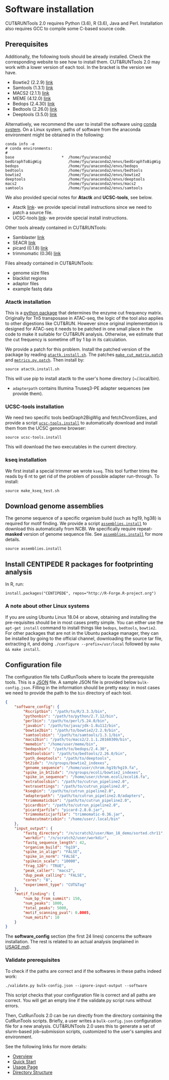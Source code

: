 # Software installation

CUT&RUNTools 2.0 requires Python (3.6), R (3.6), Java and Perl. Installation also requires GCC to compile some C-based source code. 

## Prerequisites

Additionally, the following tools should be already installed. Check the corresponding website to see how to install them.  CUT&RUNTools 2.0 may work with a lower version of each tool. In the bracket is the version we have.

* Bowtie2 (2.2.9) [link](http://bowtie-bio.sourceforge.net/bowtie2/index.shtml)
* Samtools (1.3.1) [link](http://samtools.sourceforge.net/)
* MACS2 (2.1.1) [link](https://github.com/taoliu/MACS)
* MEME (4.12.0) [link](http://meme-suite.org/tools/meme)
* Bedops (2.4.30) [link](https://bedops.readthedocs.io/en/latest/)
* Bedtools (2.26.0) [link](https://bedtools.readthedocs.io/en/latest/)
* Deeptools (3.5.0) [link](https://deeptools.readthedocs.io/en/develop/)

Alternatively, we recommend the user to install the software using [conda system](https://docs.conda.io/en/latest/). On a Linux system, paths of software from the anaconda environment might be obtained in the following:

```
conda info -e
# conda environments:
#
base                     *  /home/fyu/anaconda2
bedGraphToBigWig            /home/fyu/anaconda2/envs/bedGraphToBigWig
bedops                      /home/fyu/anaconda2/envs/bedops
bedtools                    /home/fyu/anaconda2/envs/bedtools
bowtie2                     /home/fyu/anaconda2/envs/bowtie2
deeptools                   /home/fyu/anaconda2/envs/deeptools
macs2                       /home/fyu/anaconda2/envs/macs2
samtools                    /home/fyu/anaconda2/envs/samtools
```

We also provided special notes for **Atactk** and **UCSC-tools**, see below.
* Atactk [link](https://github.com/ParkerLab/atactk)- we provide special install instructions since we need to patch a source file.
* UCSC-tools [link](http://hgdownload.soe.ucsc.edu/admin/exe/)- we provide special install instructions.

Other tools already contained in CUT&RUNTools:

* Samblaster [link](https://github.com/GregoryFaust/samblaster)
* SEACR [link](https://github.com/FredHutch/SEACR)
* picard (0.1.8) [link](http://broadinstitute.github.io/picard/command-line-overview.html)
* trimmomatic (0.36) [link](https://github.com/timflutre/trimmomatic)

Files already contained in CUT&RUNTools:
* genome size files
* blacklist regions
* adaptor files
* example fastq data

### Atactk installation

This is a [python package](https://github.com/ParkerLab/atactk) that determines the enzyme cut frequency matrix. Originally for Tn5 transposase in ATAC-seq, the logic of the tool also applies to other digestions like CUT&RUN. 
However since original implementation is designed for ATAC-seq it needs to be patched in one small place in the code to make it suitable for CUT&RUN analysis. Otherwise, we estimate that the cut frequency is sometime off by 1 bp in its calculation.

We provide a patch for this problem. Install the patched version of the package by reading [`atactk.install.sh`](atactk.install.sh). The patches [`make_cut_matrix.patch`](make_cut_matrix.patch) and [`metrics.py.patch`](metrics.py.patch). Then install by:

```
source atactk.install.sh
```
This will use pip to install atactk to the user's home directory (~/.local/bin).

*  `adapterpath` contains Illumina Truseq3-PE adapter sequences (we provide them). 

### UCSC-tools installation

We need two specific tools bedGraph2BigWig and fetchChromSizes, and provide a script [`ucsc-tools.install`](ucsc-tools.install) to automatically download and install them from the UCSC genome browser:
```
source ucsc-tools.install
```
This will download the two executables in the current directory.

### kseq installation

We first install a special trimmer we wrote `kseq`. This tool further trims the reads by 6 nt to get rid of the problem of possible adapter run-through. To install:
```
source make_kseq_test.sh
```

## Download genome assemblies

The genome sequence of a specific organism build (such as hg19, hg38) is required for motif finding. We provide a script [`assemblies.install`](assemblies.install) to download this automatically from NCBI. We specifically require repeat-**masked** version of genome sequence file. See [`assemblies.install`](assemblies.install) for more details. 
```
source assemblies.install
```

## Install CENTIPEDE R packages for footprinting analysis

In R, run:
```
install.packages("CENTIPEDE", repos="http://R-Forge.R-project.org")
```


### A note about other Linux systems

If you are using Ubuntu Linux 18.04 or above, obtaining and installing the pre-requisites should be in most cases pretty simple. 
You can either use the `apt-get install` command to install things like `bedops`, `bedtools`, `bowtie2`. For other packages that are not in the Ubuntu package manager, 
they can be installed by going to the official channel, downloading the source tar file, extracting it, and doing `./configure --prefix=/usr/local` followed by `make && make install`.


## Configuration file

The configuration file tells CutRunTools where to locate the prerequisite tools. This is a [JSON](http://www.json.org/) file. A sample JSON file is provided below `bulk-config.json`. Filling in the information should be pretty easy: in most cases we need to provide the path to the `bin` directory of each tool.

```json
{
    "software_config": {
        "Rscriptbin": "/path/to/R/3.3.3/bin", 
        "pythonbin": "/path/to/python/2.7.12/bin", 
        "perlbin": "/path/to/perl/5.24.0/bin",
        "javabin": "/path/to/java/jdk-1.8u112/bin",
        "bowtie2bin": "/path/to/bowtie2/2.2.9/bin", 
        "samtoolsbin": "/path/to/samtools/1.3.1/bin", 
        "macs2bin": "/path/to/macs2/2.1.1.20160309/bin", 
        "memebin": "/home/user/meme/bin", 
        "bedopsbin": "/path/to/bedops/2.4.30", 
        "bedtoolsbin": "/path/to/bedtools/2.26.0/bin", 
        "path_deeptools": "/path/to/deeptools",
        "bt2idx": "/n/groups/bowtie2_indexes", 
        "genome_sequence": "/home/user/chrom.hg19/hg19.fa", 
        "spike_in_bt2idx": "/n/groups/ecoli/bowtie2_indexes", 
        "spike_in_sequence": "/home/user/chrom.ecoli/ecoli6.fa", 
        "extratoolsbin": "/path/to/cutrun_pipeline2.0", 
        "extrasettings": "/path/to/cutrun_pipeline2.0",
        "kseqbin": "/path/to/cutrun_pipeline2.0", 
        "adapterpath": "/path/to/cutrun_pipeline2.0/adapters", 
        "trimmomaticbin": "/path/to/cutrun_pipeline2.0", 
        "picardbin": "/path/to/cutrun_pipeline2.0", 
        "picardjarfile": "picard-2.8.0.jar", 
        "trimmomaticjarfile": "trimmomatic-0.36.jar", 
        "makecutmatrixbin": "/home/user/.local/bin"
    }, 
    "input_output": {
        "fastq_directory": "/n/scratch2/user/Nan_18_demo/sorted.chr11", 
        "workdir": "/n/scratch2/user/workdir", 
        "fastq_sequence_length": 42, 
        "organism_build": "hg19",
        "spike_in_align": "FALSE",
        "spike_in_norm": "FALSE",
        "spikein_scale": "10000",
        "frag_120": "TRUE",
        "peak_caller": "macs2",
        "dup_peak_calling": "FALSE",
        "cores": "8",
        "experiment_type": "CUT&Tag"
    }, 
    "motif_finding": {
        "num_bp_from_summit": 150, 
        "num_peaks": 1000, 
        "total_peaks": 5000, 
        "motif_scanning_pval": 0.0005, 
        "num_motifs": 10
    }
}

```
The **software_config** section (the first 24 lines) concerns the software installation.  The rest is related to an actual analysis (explained in [USAGE.md](USAGE.md)). 


### Validate prerequisites

To check if the paths are correct and if the softwares in these paths indeed work:
```
./validate.py bulk-config.json --ignore-input-output --software
```
This script checks that your configuration file is correct and all paths are correct. You will get an empty line if the validate.py script runs without errors.

Then, CutRunTools 2.0 can be run directly from the directory containing the CutRunTools scripts.
Briefly, a user writes a `bulk-config.json` configuration file for a new analysis. CUT&RUNTools 2.0 uses this to generate a set of slurm-based job-submission scripts, customized to the user's samples and environment.




See the following links for more details:

- [Overview](./bulk-OVERVIEW.md)
- [Quick Start](./bulk-QUICK.md)
- [Usage Page](./bulk-USAGE.md)
- [Directory Structure](./bulk-DIRECTORY.md)



